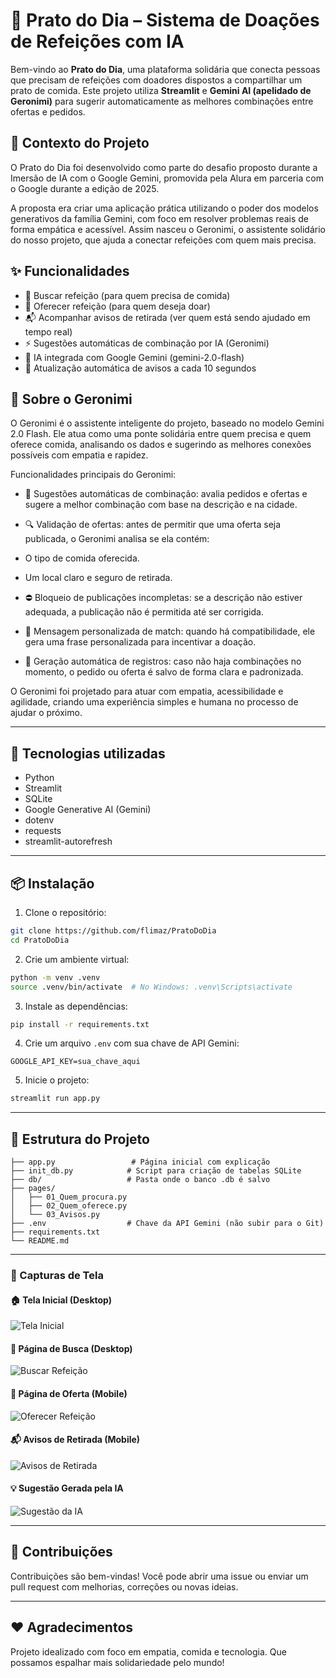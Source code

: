 # 🥣 Prato do Dia – Sistema de Doações de Refeições com IA

Bem-vindo ao **Prato do Dia**, uma plataforma solidária que conecta pessoas que precisam de refeições com doadores dispostos a compartilhar um prato de comida. Este projeto utiliza **Streamlit** e **Gemini AI (apelidado de Geronimi)** para sugerir automaticamente as melhores combinações entre ofertas e pedidos.

## 🧭 Contexto do Projeto
O Prato do Dia foi desenvolvido como parte do desafio proposto durante a Imersão de IA com o Google Gemini, promovida pela Alura em parceria com o Google durante a edição de 2025.

A proposta era criar uma aplicação prática utilizando o poder dos modelos generativos da família Gemini, com foco em resolver problemas reais de forma empática e acessível. Assim nasceu o Geronimi, o assistente solidário do nosso projeto, que ajuda a conectar refeições com quem mais precisa.

## ✨ Funcionalidades

- 🔎 Buscar refeição (para quem precisa de comida)
- 📢 Oferecer refeição (para quem deseja doar)
- 📬 Acompanhar avisos de retirada (ver quem está sendo ajudado em tempo real)
- ⚡ Sugestões automáticas de combinação por IA (Geronimi)
- 🧠 IA integrada com Google Gemini (gemini-2.0-flash)
- 🔁 Atualização automática de avisos a cada 10 segundos

## 🧠 Sobre o Geronimi

O Geronimi é o assistente inteligente do projeto, baseado no modelo Gemini 2.0 Flash. Ele atua como uma ponte solidária entre quem precisa e quem oferece comida, analisando os dados e sugerindo as melhores conexões possíveis com empatia e rapidez.

Funcionalidades principais do Geronimi:
- 🤖 Sugestões automáticas de combinação: avalia pedidos e ofertas e sugere a melhor combinação com base na descrição e na cidade.

- 🔍 Validação de ofertas: antes de permitir que uma oferta seja publicada, o Geronimi analisa se ela contém:

- O tipo de comida oferecida.

- Um local claro e seguro de retirada.

- ⛔ Bloqueio de publicações incompletas: se a descrição não estiver adequada, a publicação não é permitida até ser corrigida.

- 🤝 Mensagem personalizada de match: quando há compatibilidade, ele gera uma frase personalizada para incentivar a doação.

- 📝 Geração automática de registros: caso não haja combinações no momento, o pedido ou oferta é salvo de forma clara e padronizada.

O Geronimi foi projetado para atuar com empatia, acessibilidade e agilidade, criando uma experiência simples e humana no processo de ajudar o próximo.

---

## 🚀 Tecnologias utilizadas

- Python 
- Streamlit
- SQLite
- Google Generative AI (Gemini)
- dotenv
- requests
- streamlit-autorefresh

---

## 📦 Instalação

1. Clone o repositório:
```bash
git clone https://github.com/flimaz/PratoDoDia
cd PratoDoDia
```

2. Crie um ambiente virtual:
```bash
python -m venv .venv
source .venv/bin/activate  # No Windows: .venv\Scripts\activate
```

3. Instale as dependências:
```bash
pip install -r requirements.txt
```

4. Crie um arquivo `.env` com sua chave de API Gemini:
```
GOOGLE_API_KEY=sua_chave_aqui
```

5. Inicie o projeto:
```bash
streamlit run app.py
```

---

## 📂 Estrutura do Projeto

```
├── app.py                 # Página inicial com explicação
├── init_db.py            # Script para criação de tabelas SQLite
├── db/                   # Pasta onde o banco .db é salvo
├── pages/
│   ├── 01_Quem_procura.py
│   ├── 02_Quem_oferece.py
│   └── 03_Avisos.py
├── .env                  # Chave da API Gemini (não subir para o Git)
├── requirements.txt
└── README.md
```

---

### 📸 Capturas de Tela

#### 🏠 Tela Inicial (Desktop)
![Tela Inicial](https://github.com/flimaz/PratoDoDia/blob/main/Img/TelaInicial_Desktop.png?raw=true)

#### 🔎 Página de Busca (Desktop)
![Buscar Refeição](https://github.com/flimaz/PratoDoDia/blob/main/Img/Buscar_Desktop.png?raw=true)

#### 📢 Página de Oferta (Mobile)
![Oferecer Refeição](https://github.com/flimaz/PratoDoDia/blob/main/Img/Oferecer_Mobile.png?raw=true)

#### 📬 Avisos de Retirada (Mobile)
![Avisos de Retirada](https://github.com/flimaz/PratoDoDia/blob/main/Img/AvisosRetirada_Mobile.png?raw=true)

#### 💡 Sugestão Gerada pela IA
![Sugestão da IA](https://github.com/flimaz/PratoDoDia/blob/main/Img/SugestaoParecida.png?raw=true)

---

## 🙌 Contribuições

Contribuições são bem-vindas! Você pode abrir uma issue ou enviar um pull request com melhorias, correções ou novas ideias.

---

## ❤️ Agradecimentos

Projeto idealizado com foco em empatia, comida e tecnologia. Que possamos espalhar mais solidariedade pelo mundo!